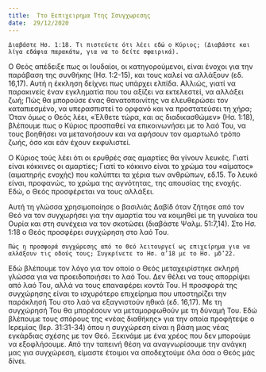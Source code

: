 ```yaml
---
title:  Ττο Εεπιχειρημα Ττης Σσυγχωρεσης
date:  29/12/2020
---
```


`Διαβάστε Ησ. 1:18. Τι πιστεύετε ότι λέει εδώ ο Κύριος; (Διαβάστε και λίγα εδάφια παρακάτω, για να το δείτε σφαιρικά).`

Ο Θεός απέδειξε πως οι Ιουδαίοι, οι κατηγορούμενοι, είναι ένοχοι για την παράβαση της συνθήκης (Ησ. 1:2-15), και τους καλεί να αλλάξουν (εδ. 16,17). Αυτή η έκκληση δείχνει πως υπάρχει ελπίδα. Αλλιώς, γιατί να παρακινείς έναν εγκληματία που του αξίζει να εκτελεστεί, να αλλάξει ζωή; Πώς θα μπορούσε ένας θανατοποινίτης να ελευθερώσει τον καταπιεσμένο, να υπερασπιστεί το ορφανό και να προστατεύσει τη χήρα; Όταν όμως ο Θεός λέει, «Έλθετε τώρα, και ας διαδικασθώμεν» (Ησ. 1:18), βλέπουμε πως ο Κύριος προσπαθεί να επικοινωνήσει με το λαό Του, να τους βοηθήσει να μετανοήσουν και να αφήσουν τον αμαρτωλό τρόπο ζωής, όσο και εάν έχουν εκφυλιστεί.

Ο Κύριος τούς λέει ότι οι ερυθρές σας αμαρτίες θα γίνουν λευκές. Γιατί είναι κόκκινες οι αμαρτίες; Γιατί το κόκκινο είναι το χρώμα του «αίματος» (αιματηρής ενοχής) που καλύπτει τα χέρια των ανθρώπων, εδ.15. Το λευκό είναι, προφανώς, το χρώμα της αγνότητας, της απουσίας της ενοχής. Εδώ, ο Θεός προσφέρεται να τους αλλάξει.

Αυτή τη γλώσσα χρησιμοποίησε ο βασιλιάς Δαβίδ όταν ζήτησε από τον Θεό να τον συγχωρήσει για την αμαρτία του να κοιμηθεί με τη γυναίκα του Ουρία και στη συνέχεια να τον σκοτώσει (διαβάστε Ψαλμ. 51:7,14). Στο Ησ. 1:18 ο Θεός προσφέρει συγχώρηση στο λαό Του.

`Πώς η προσφορά συγχώρεσης από το Θεό λειτουργεί ως επιχείρημα για να αλλάξουν τις οδούς τους; Συγκρίνετε το Ησ. α’18 με το Ησ. μδ’22.`

Εδώ βλέπουμε τον λόγο για τον οποίο ο Θεός μεταχειρίστηκε σκληρή γλώσσα για να προειδοποιήσει το λαό Του. Δεν θέλει να τους απορρίψει από λαό Του, αλλά να τους επαναφέρει κοντά Του. Η προσφορά της συγχώρησης είναι το ισχυρότερο επιχείρημα που υποστηρίζει την παράκλησή Του στο λαό να εξαγνιστούν ηθικά (εδ. 16,17). Με τη συγχώρησή Του θα μπορέσουν να μεταμορφωθούν με τη δύναμή Του. Εδώ βλέπουμε τους σπόρους της «νέας διαθήκης» για την οποία προφήτεψε ο Ιερεμίας (Ιερ. 31:31-34) όπου η συγχώρεση είναι η βάση μιας νέας εγκάρδιας σχέσης με τον Θεό. Ξεκινάμε με ένα χρέος που δεν μπορούμε να εξοφλήσουμε. Από την ταπεινή θέση να αναγνωρίσουμε την ανάγκη μας για συγχώρεση, είμαστε έτοιμοι να αποδεχτούμε όλα όσα ο Θεός μάς δίνει.